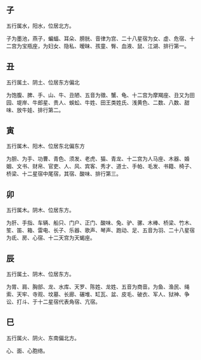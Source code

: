 ## 子

五行属水，阳水，位居北方。

子为墨池，燕子，蝙蝠、耳朵、膀胱、音律为宫、二十八星宿为女、虚、危宿、十二宫为宝瓶座，为妇女、隐私、暧昧、孩童、臀、血液、鼠、江湖、排行第一。



## 丑

五行属土、阴土、位居东方偏北

为饱腹、脾、手、山、牛、丑陋、五音为徵、蟹、龟、十二宫为摩羯座、丑又为田园、堤岸、牛郎星、贵人、蜈蚣、牛姓、田王类姓氏、浅黄色、二数、八数、甜味、放牛娃、排行第二。



## 寅

五行属木、阳木、位居东北偏东方

为胆、为手、功曹、青色、须发、老虎、猫、青龙、十二宫为人马座、木器、婚姻、文书、财帛、官吏、人、风、宾客、秀才、道士、手帕、毛发、书籍、椅子、桥梁、十二星宿中尾宿，其宿、酸味、排行第三。



## 卯

五行属木。阴木、位居东方。

为肝、手指、车辆、船只、门户、正门、酸味、兔、驴、骡、木棒、桥梁、竹木、笙、笛、箱、雷电、长子、乐器、歌声、琴声、跑动、足、五音为羽、二十八星宿为氐、房、心宿、十二天宫为天蝎座。



## 辰

五行属土、阴木、位居东方。

为胃、肩、胸部、龙、水库、天罗、陈姓、龙姓、五音为商音。为鱼、渔民、绳索、天牢、寺观、坟墓、长廊、碾堆、缸瓦、盆、皮毛、破衣、军人、狱神、争讼、打斗、于十二星宿代表角宿、亢宿。



## 巳

五行属火、阴火、东南偏北方。

心、面、心胞络。

